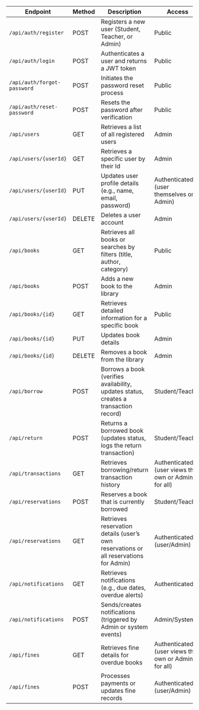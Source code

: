 | **Endpoint**                | **Method** | **Description**                                                                       | **Access**                                            |
|-----------------------------| ---------- |---------------------------------------------------------------------------------------| ----------------------------------------------------- |
| `/api/auth/register`        | POST       | Registers a new user (Student, Teacher, or Admin)                                     | Public                                                |
| `/api/auth/login`           | POST       | Authenticates a user and returns a JWT token                                          | Public                                                |
| `/api/auth/forgot-password` | POST       | Initiates the password reset process                                                  | Public                                                |
| `/api/auth/reset-password`  | POST       | Resets the password after verification                                                | Public                                                |
| `/api/users`                | GET        | Retrieves a list of all registered users                                              | Admin                                                 |
| `/api/users/{userId}`       | GET        | Retrieves a specific user by their Id                                                 | Admin                                                 |
| `/api/users/{userId}`       | PUT        | Updates user profile details (e.g., name, email, password)                            | Authenticated (user themselves or Admin)              |
| `/api/users/{userId}`       | DELETE     | Deletes a user account                                                                | Admin                                                 |
| `/api/books`                | GET        | Retrieves all books or searches by filters (title, author, category)                  | Public                                                |
| `/api/books`                | POST       | Adds a new book to the library                                                        | Admin                                                 |
| `/api/books/{id}`           | GET        | Retrieves detailed information for a specific book                                    | Public                                                |
| `/api/books/{id}`           | PUT        | Updates book details                                                                  | Admin                                                 |
| `/api/books/{id}`           | DELETE     | Removes a book from the library                                                       | Admin                                                 |
| `/api/borrow`               | POST       | Borrows a book (verifies availability, updates status, creates a transaction record)  | Student/Teacher                                       |
| `/api/return`               | POST       | Returns a borrowed book (updates status, logs the return transaction)                 | Student/Teacher                                       |
| `/api/transactions`         | GET        | Retrieves borrowing/return transaction history                                        | Authenticated (user views their own or Admin for all) |
| `/api/reservations`         | POST       | Reserves a book that is currently borrowed                                            | Student/Teacher                                       |
| `/api/reservations`         | GET        | Retrieves reservation details (user’s own reservations or all reservations for Admin) | Authenticated (user/Admin)                            |
| `/api/notifications`        | GET        | Retrieves notifications (e.g., due dates, overdue alerts)                             | Authenticated                                         |
| `/api/notifications`        | POST       | Sends/creates notifications (triggered by Admin or system events)                     | Admin/System                                          |
| `/api/fines`                | GET        | Retrieves fine details for overdue books                                              | Authenticated (user views their own or Admin for all) |
| `/api/fines`                | POST       | Processes payments or updates fine records                                            | Authenticated (user/Admin)                            |
